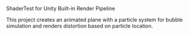 ShaderTest for Unity Built-in Render Pipeline

This project creates an animated plane with a particle system for bubble simulation and renders distortion based on particle location.
